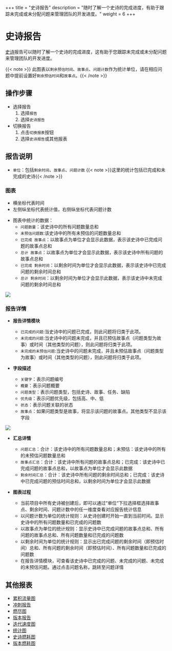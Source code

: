 +++
title = "史诗报告"
description = "随时了解一个史诗的完成进度，有助于跟踪未完成或未分配问题来管理团队的开发进度。"
weight = 6
+++

# 史诗报告

[史诗](../../../agile/backlog/epic/)报告可以随时了解一个史诗的完成进度，这有助于您跟踪未完成或未分配问题来管理团队的开发进度。

 {{< note >}} 此图表以`剩余预估时间`、`故事点`、`问题计数`作为统计单位，请在相应问题中提前设置好`剩余预估时间`和`故事点`。{{< /note >}}

## 操作步骤

* 选择报告
    1. 选择`报告`
    2. 选择`史诗报告`
* 切换报告
    1. 点击`切换报表`按钮
    2. 选择`史诗报告`或其他报表

## 报告说明
* `单位`：包括`剩余时间`、`故事点`、`问题计数`
    {{< note >}}这里的统计包括已完成和未完成的史诗{{< /note >}}

### 图表
* 横坐标代表时间
* 左侧纵坐标代表统计值，右侧纵坐标代表问题计数
- 图表中统计的数据：
    - `问题数量`：该史诗中的所有问题数量总和
    - `未预估问题数`:该史诗中的所有未预估的问题数量总和
    - `已完成 故事点`：以故事点为单位才会显示此数据，表示该史诗中已完成问题的故事点总和
    - `总计 故事点`：以故事点为单位才会显示此数据，表示该史诗中所有问题的故事点总和
    - `已完成 剩余时间`：以剩余时间为单位才会显示此数据，表示该史诗中已完成问题的剩余时间总和
    - `总计 剩余时间`：以剩余时间为单位才会显示此数据，表示该史诗中未完成问题的剩余时间总和 

![](/docs/user-guide/agile/report/img/epic-report.png)


### 报告详情

- **报告详情模块**
    - `已完成的问题`:当史诗中的问题已完成，则此问题将归类于此项。
    - `未完成的问题`:当史诗中的问题未完成，并且已预估故事点（问题类型为故事）或时间（其他类型的问题），则此问题将归类于此项。
    - `未完成的未预估问题`:当史诗中的问题未完成，并且未预估故事点（问题类型为故事）或时间（其他类型的问题），则此问题将归类于此项。

- **字段描述**
    - `关键字`：表示问题编号
    - `概要`：表示问题概要
    - `问题类型`：表示问题类型，包括史诗、故事、任务、缺陷
    - `优先级`：表示问题优先级，包括高、中、低
    - `状态`：表示问题关联的状态
    - `故事点`：如果问题类型是故事，将显示该问题的故事点。其他类型不显示该字段

![](/docs/user-guide/agile/report/img/epic-report2.png)

- **汇总详情**
    - `问题汇总`：合计：该史诗中的所有问题数量总和；未预估：该史诗中的所有的未预估问题数量总和
    - `故事点汇总`：合计：该史诗中所有问题的故事点总和；已完成：该史诗中已完成问题的故事点总和，以故事点为单位才会显示此数据
    - `剩余时间汇总`：合计：该史诗中所有问题的剩余时间总和；已完成：该史诗中已完成问题的预估时间总和，以剩余时间为单位才会显示此数据


- **图表过程**
    - 当前项目中所有史诗被创建后，即可以通过“单位“下拉选择框选择故事点、剩余时间、问题计数中的任一维度查看对应报告统计信息
    - 以问题计数为单位的统计规则：从史诗创建时开始一直到当前时间。显示史诗中的所有问题数量和已完成的问题数
    - 以故事点为单位的统计规则：显示史诗中已完成问题的故事点总和、所有问题的故事点总和、所有问题数量和已完成的问题数
    - 以剩余时间为单位的统计规则：显示出已完成问题的剩余时间（即预估时间）总和、所有问题的剩余时间（即预估时间）、所有问题数量和已完成的问题数
    - 在报告详情模块，可查看该史诗中已完成的问题、未完成的问题、未完成的未预估问题。通过点击问题名称，跳转至问题详情


## 其他报表

- [累积流量图](../cumulative-flow)
- [冲刺报告](../sprint)
- [燃尽图](../burn-down)
- [版本报告](../version-report)
- [迭代速度图](../iterative-chart)
- [统计图](../statistical)
- [史诗燃耗图](../epicburndown)
- [版本燃耗图](../versionburndown)

